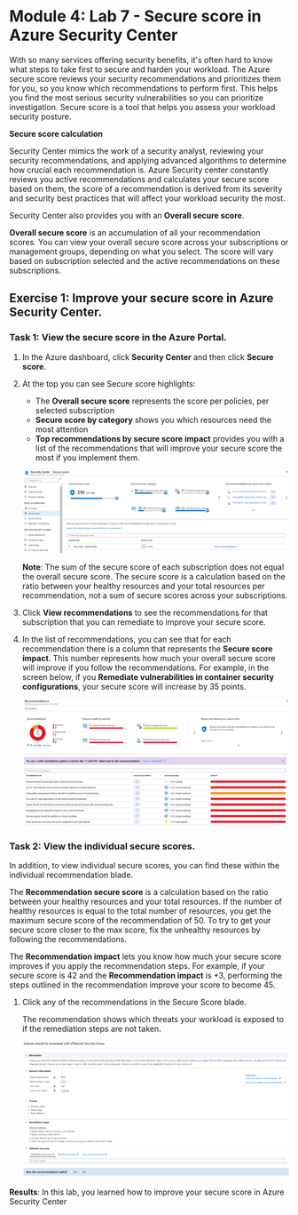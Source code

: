 # Module 4: Lab 7 - Secure score in Azure Security Center


With so many services offering security benefits, it's often hard to know what steps to take first to secure and harden your workload. The Azure secure score reviews your security recommendations and prioritizes them for you, so you know which recommendations to perform first. This helps you find the most serious security vulnerabilities so you can prioritize investigation. Secure score is a tool that helps you assess your workload security posture.

**Secure score calculation**

Security Center mimics the work of a security analyst, reviewing your security recommendations, and applying advanced algorithms to determine how crucial each recommendation is.
Azure Security center constantly reviews you active recommendations and calculates your secure score based on them, the score of a recommendation is derived from its severity and security best practices that will affect your workload security the most.

Security Center also provides you with an **Overall secure score**. 

**Overall secure score** is an accumulation of all your recommendation scores. You can view your overall secure score across your subscriptions or management groups, depending on what you select. The score will vary based on subscription selected and the active recommendations on these subscriptions.



 
## Exercise 1: Improve your secure score in Azure Security Center.

### Task 1: View the secure score in the Azure Portal.

1.  In the Azure dashboard, click **Security Center** and then click **Secure score**.
2.  At the top you can see Secure score highlights:

       - The **Overall secure score** represents the score per policies, per selected subscription
       - **Secure score by category** shows you which resources need the most attention
       - **Top recommendations by secure score impact** provides you with a list of the recommendations that will improve your secure score the most if you implement them.

 
       ![Screenshot](../Media/Module-4/94b1f8c6-0335-4401-8345-0625f438db7d.png)

    
      **Note**: The sum of the secure score of each subscription does not equal       the overall secure score. The secure score is a calculation based on the      ratio between your healthy resources and your total resources per     recommendation, not a sum of secure scores across your subscriptions. 


3.  Click **View recommendations** to see the recommendations for that subscription that you can remediate to improve your secure score.
4.  In the list of recommendations, you can see that for each recommendation there is a column that represents the **Secure score impact**. This number represents how much your overall secure score will improve if you follow the recommendations. For example, in the screen below, if you **Remediate vulnerabilities in container security configurations**, your secure score will increase by 35 points.

       ![Screenshot](../Media/Module-4/45893315-b503-4beb-8beb-20730b0fc9d3.png)

### Task 2: View the individual secure scores.


In addition, to view individual secure scores, you can find these within the individual recommendation blade.  

The **Recommendation secure score** is a calculation based on the ratio between your healthy resources and your total resources. If the number of healthy resources is equal to the total number of resources, you get the maximum secure score of the recommendation of 50. To try to get your secure score closer to the max score, fix the unhealthy resources by following the recommendations.

The **Recommendation impact** lets you know how much your secure score improves if you apply the recommendation steps. For example, if your secure score is 42 and the **Recommendation impact** is +3, performing the steps outlined in the recommendation improve your score to become 45.


1.  Click any of the recommendations in the Secure Score blade.

    The recommendation shows which threats your workload is exposed to if the remediation steps are not taken.

     ![Screenshot](../Media/Module-4/a2266b39-71bf-4d32-90cc-4f437a28e3a5.png)



**Results**: In this lab, you learned how to improve your secure score in Azure Security Center
